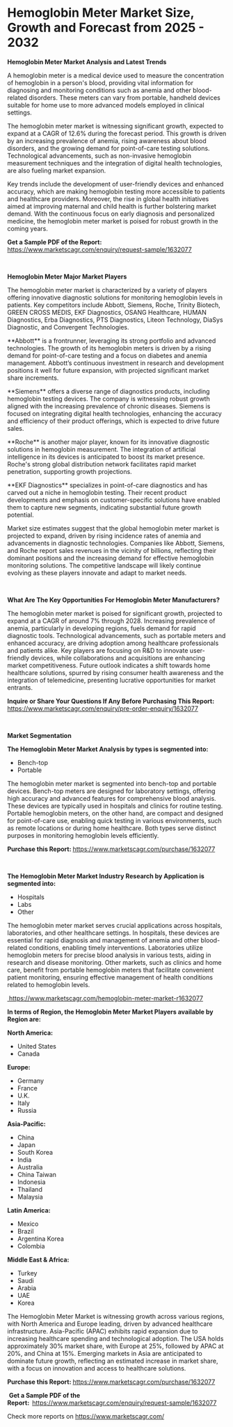 <p><h1>Hemoglobin Meter Market Size, Growth and Forecast from 2025 - 2032</h1></p><p><strong>Hemoglobin Meter Market Analysis and Latest Trends</strong></p>
<p><p>A hemoglobin meter is a medical device used to measure the concentration of hemoglobin in a person's blood, providing vital information for diagnosing and monitoring conditions such as anemia and other blood-related disorders. These meters can vary from portable, handheld devices suitable for home use to more advanced models employed in clinical settings. </p><p>The hemoglobin meter market is witnessing significant growth, expected to expand at a CAGR of 12.6% during the forecast period. This growth is driven by an increasing prevalence of anemia, rising awareness about blood disorders, and the growing demand for point-of-care testing solutions. Technological advancements, such as non-invasive hemoglobin measurement techniques and the integration of digital health technologies, are also fueling market expansion.</p><p>Key trends include the development of user-friendly devices and enhanced accuracy, which are making hemoglobin testing more accessible to patients and healthcare providers. Moreover, the rise in global health initiatives aimed at improving maternal and child health is further bolstering market demand. With the continuous focus on early diagnosis and personalized medicine, the hemoglobin meter market is poised for robust growth in the coming years.</p></p>
<p><strong>Get a Sample PDF of the Report:&nbsp;</strong> <a href="https://www.marketscagr.com/enquiry/request-sample/1632077?utm_campaign=2653&utm_medium=2&utm_source=Github&utm_content=ia&utm_term=04032025&utm_id=hemoglobin-meter">https://www.marketscagr.com/enquiry/request-sample/1632077</a></p>
<p>&nbsp;</p>
<p><strong>Hemoglobin Meter Major Market Players</strong></p>
<p><p>The hemoglobin meter market is characterized by a variety of players offering innovative diagnostic solutions for monitoring hemoglobin levels in patients. Key competitors include Abbott, Siemens, Roche, Trinity Biotech, GREEN CROSS MEDIS, EKF Diagnostics, OSANG Healthcare, HUMAN Diagnostics, Erba Diagnostics, PTS Diagnostics, Liteon Technology, DiaSys Diagnostic, and Convergent Technologies.</p><p>**Abbott** is a frontrunner, leveraging its strong portfolio and advanced technologies. The growth of its hemoglobin meters is driven by a rising demand for point-of-care testing and a focus on diabetes and anemia management. Abbott’s continuous investment in research and development positions it well for future expansion, with projected significant market share increments.</p><p>**Siemens** offers a diverse range of diagnostics products, including hemoglobin testing devices. The company is witnessing robust growth aligned with the increasing prevalence of chronic diseases. Siemens is focused on integrating digital health technologies, enhancing the accuracy and efficiency of their product offerings, which is expected to drive future sales.</p><p>**Roche** is another major player, known for its innovative diagnostic solutions in hemoglobin measurement. The integration of artificial intelligence in its devices is anticipated to boost its market presence. Roche's strong global distribution network facilitates rapid market penetration, supporting growth projections.</p><p>**EKF Diagnostics** specializes in point-of-care diagnostics and has carved out a niche in hemoglobin testing. Their recent product developments and emphasis on customer-specific solutions have enabled them to capture new segments, indicating substantial future growth potential.</p><p>Market size estimates suggest that the global hemoglobin meter market is projected to expand, driven by rising incidence rates of anemia and advancements in diagnostic technologies. Companies like Abbott, Siemens, and Roche report sales revenues in the vicinity of billions, reflecting their dominant positions and the increasing demand for effective hemoglobin monitoring solutions. The competitive landscape will likely continue evolving as these players innovate and adapt to market needs.</p></p>
<p>&nbsp;</p>
<p><strong>What Are The Key Opportunities For Hemoglobin Meter Manufacturers?</strong></p>
<p><p>The hemoglobin meter market is poised for significant growth, projected to expand at a CAGR of around 7% through 2028. Increasing prevalence of anemia, particularly in developing regions, fuels demand for rapid diagnostic tools. Technological advancements, such as portable meters and enhanced accuracy, are driving adoption among healthcare professionals and patients alike. Key players are focusing on R&D to innovate user-friendly devices, while collaborations and acquisitions are enhancing market competitiveness. Future outlook indicates a shift towards home healthcare solutions, spurred by rising consumer health awareness and the integration of telemedicine, presenting lucrative opportunities for market entrants.</p></p>
<p><strong>Inquire or Share Your Questions If Any Before Purchasing This Report:</strong> <a href="https://www.marketscagr.com/enquiry/pre-order-enquiry/1632077?utm_campaign=2653&utm_medium=2&utm_source=Github&utm_content=ia&utm_term=04032025&utm_id=hemoglobin-meter">https://www.marketscagr.com/enquiry/pre-order-enquiry/1632077</a></p>
<p>&nbsp;</p>
<p><strong>Market Segmentation</strong></p>
<p><strong>The Hemoglobin Meter Market Analysis by types is segmented into:</strong></p>
<p><ul><li>Bench-top</li><li>Portable</li></ul></p>
<p><p>The hemoglobin meter market is segmented into bench-top and portable devices. Bench-top meters are designed for laboratory settings, offering high accuracy and advanced features for comprehensive blood analysis. These devices are typically used in hospitals and clinics for routine testing. Portable hemoglobin meters, on the other hand, are compact and designed for point-of-care use, enabling quick testing in various environments, such as remote locations or during home healthcare. Both types serve distinct purposes in monitoring hemoglobin levels efficiently.</p></p>
<p><strong>Purchase this Report:&nbsp;</strong><a href="https://www.marketscagr.com/purchase/1632077?utm_campaign=2653&utm_medium=2&utm_source=Github&utm_content=ia&utm_term=04032025&utm_id=hemoglobin-meter">https://www.marketscagr.com/purchase/1632077</a></p>
<p>&nbsp;</p>
<p><strong>The Hemoglobin Meter Market Industry Research by Application is segmented into:</strong></p>
<p><ul><li>Hospitals</li><li>Labs</li><li>Other</li></ul></p>
<p><p>The hemoglobin meter market serves crucial applications across hospitals, laboratories, and other healthcare settings. In hospitals, these devices are essential for rapid diagnosis and management of anemia and other blood-related conditions, enabling timely interventions. Laboratories utilize hemoglobin meters for precise blood analysis in various tests, aiding in research and disease monitoring. Other markets, such as clinics and home care, benefit from portable hemoglobin meters that facilitate convenient patient monitoring, ensuring effective management of health conditions related to hemoglobin levels.</p></p>
<p><a href="https://www.marketscagr.com/hemoglobin-meter-market-r1632077?utm_campaign=2653&utm_medium=2&utm_source=Github&utm_content=ia&utm_term=04032025&utm_id=hemoglobin-meter">&nbsp;https://www.marketscagr.com/hemoglobin-meter-market-r1632077</a></p>
<p><strong>In terms of Region, the Hemoglobin Meter Market Players available by Region are:</strong></p>
<p>
    <p> <strong> North America: </strong>
        <ul>
            <li>United States</li>
            <li>Canada</li>
        </ul>
        </p> 
    <p> <strong> Europe: </strong>
        <ul>
            <li>Germany</li>
            <li>France</li>
            <li>U.K.</li>
            <li>Italy</li>
            <li>Russia</li>
        </ul>
        </p> 
    <p> <strong> Asia-Pacific: </strong>
        <ul>
            <li>China</li>
            <li>Japan</li>
            <li>South Korea</li>
            <li>India</li>
            <li>Australia</li>
            <li>China Taiwan</li>
            <li>Indonesia</li>
            <li>Thailand</li>
            <li>Malaysia</li>
        </ul>
        </p> 
    <p> <strong> Latin America: </strong>
        <ul>
            <li>Mexico</li>
            <li>Brazil</li>
            <li>Argentina Korea</li>
            <li>Colombia</li>
        </ul>
        </p> 
    <p> <strong> Middle East & Africa: </strong>
        <ul>
            <li>Turkey</li>
            <li>Saudi</li>
            <li>Arabia</li>
            <li>UAE</li>
            <li>Korea</li>
        </ul>
    </p>
    </p>
<p><p>The Hemoglobin Meter Market is witnessing growth across various regions, with North America and Europe leading, driven by advanced healthcare infrastructure. Asia-Pacific (APAC) exhibits rapid expansion due to increasing healthcare spending and technological adoption. The USA holds approximately 30% market share, with Europe at 25%, followed by APAC at 20%, and China at 15%. Emerging markets in Asia are anticipated to dominate future growth, reflecting an estimated increase in market share, with a focus on innovation and access to healthcare solutions.</p></p>
<p><strong>Purchase this Report: </strong><a href="https://www.marketscagr.com/purchase/1632077?utm_campaign=2653&utm_medium=2&utm_source=Github&utm_content=ia&utm_term=04032025&utm_id=hemoglobin-meter">https://www.marketscagr.com/purchase/1632077</a></p>
<p>&nbsp;<strong>Get a Sample PDF of the Report:&nbsp;&nbsp;</strong><a href="https://www.marketscagr.com/enquiry/request-sample/1632077?utm_campaign=2653&utm_medium=2&utm_source=Github&utm_content=ia&utm_term=04032025&utm_id=hemoglobin-meter">https://www.marketscagr.com/enquiry/request-sample/1632077</a></p>
<p><strong></strong></p>
<p>Check more reports on <a href="https://www.marketscagr.com/?utm_campaign=2653&utm_medium=2&utm_source=Github&utm_content=ia&utm_term=04032025&utm_id=hemoglobin-meter">https://www.marketscagr.com/</a></p>